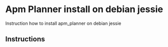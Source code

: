 # Apm Planner install on debian jessie
Instruction how to install apm_planner on debian jessie

Instructions
------------
